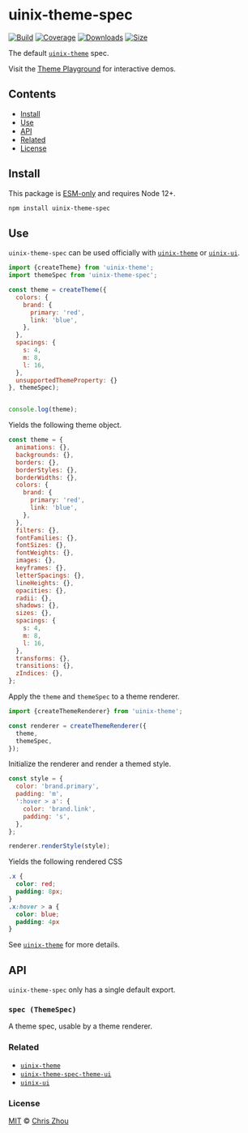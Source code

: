 # uinix-theme-spec

[![Build][build-badge]][build]
[![Coverage][coverage-badge]][coverage]
[![Downloads][downloads-badge]][downloads]
[![Size][bundle-size-badge]][bundle-size]

The default [`uinix-theme`][uinix-theme] spec.

Visit the [Theme Playground] for interactive demos.

## Contents

- [Install](#install)
- [Use](#use)
- [API](#api)
- [Related](#related)
- [License](#license)

## Install

This package is [ESM-only] and requires Node 12+.

```sh
npm install uinix-theme-spec
```

## Use

`uinix-theme-spec` can be used officially with [`uinix-theme`][uinix-theme] or [`uinix-ui`][uinix-ui].

```js
import {createTheme} from 'uinix-theme';
import themeSpec from 'uinix-theme-spec';

const theme = createTheme({
  colors: {
    brand: {
      primary: 'red',
      link: 'blue',
    },
  },
  spacings: {
    s: 4,
    m: 8,
    l: 16,
  },
  unsupportedThemeProperty: {}
}, themeSpec);


console.log(theme);
```

Yields the following theme object.

```js
const theme = {
  animations: {},
  backgrounds: {},
  borders: {},
  borderStyles: {},
  borderWidths: {},
  colors: {
    brand: {
      primary: 'red',
      link: 'blue',
    },
  },
  filters: {},
  fontFamilies: {},
  fontSizes: {},
  fontWeights: {},
  images: {},
  keyframes: {},
  letterSpacings: {},
  lineHeights: {},
  opacities: {},
  radii: {},
  shadows: {},
  sizes: {},
  spacings: {
    s: 4,
    m: 8,
    l: 16,
  },
  transforms: {},
  transitions: {},
  zIndices: {},
};
```

Apply the `theme` and `themeSpec` to a theme renderer.

```js
import {createThemeRenderer} from 'uinix-theme';

const renderer = createThemeRenderer({
  theme,
  themeSpec,
});
```

Initialize the renderer and render a themed style.

```js
const style = {
  color: 'brand.primary',
  padding: 'm',
  ':hover > a': {
    color: 'brand.link',
    padding: 's',
  },
};

renderer.renderStyle(style);
```

Yields the following rendered CSS

```css
.x {
  color: red;
  padding: 8px;
}
.x:hover > a {
  color: blue;
  padding: 4px
}
```

See [`uinix-theme`][uinix-theme] for more details.

## API

`uinix-theme-spec` only has a single default export.

### `spec (ThemeSpec)`

A theme spec, usable by a theme renderer.

### Related

- [`uinix-theme`][uinix-theme]
- [`uinix-theme-spec-theme-ui`][uinix-theme-spec-theme-ui]
- [`uinix-ui`][uinix-ui]

### License

[MIT][license] © [Chris Zhou][author]

<!-- project -->

[author]: https://github.com/chrisrzhou
[license]: https://github.com/uinix-js/uinix-theme-spec/blob/main/license
[build]: https://github.com/uinix-js/uinix-theme-spec/actions
[build-badge]: https://github.com/uinix-js/uinix-theme-spec/workflows/main/badge.svg
[coverage]: https://codecov.io/github/uinix-js/uinix-theme-spec
[coverage-badge]: https://img.shields.io/codecov/c/github/uinix-js/uinix-theme-spec.svg
[downloads]: https://www.npmjs.com/package/uinix-theme-spec
[downloads-badge]: https://img.shields.io/npm/dm/uinix-theme-spec.svg
[bundle-size]: https://bundlephobia.com/result?p=uinix-theme-spec
[bundle-size-badge]: https://img.shields.io/bundlephobia/minzip/uinix-theme-spec.svg
[uinix-js]: https://github.com/uinix-js/
[uinix philosophy]: https://github.com/uinix-js#the-uinix-philosophy
[uinix-ui]: https://github.com/uinix-js/uinix-ui

<!-- defs -->
[ESM-only]: https://gist.github.com/sindresorhus/a39789f98801d908bbc7ff3ecc99d99c
[theme playground]: https://uinix.dev/tools/uinix-theme-playground
[uinix-theme]: https://github.com/uinix-js/uinix-theme
[uinix-theme-spec-theme-ui]: https://github.com/uinix-js/uinix-theme-spec-theme-ui
[uinix-ui]: https://github.com/uinix-js/uinix-ui
